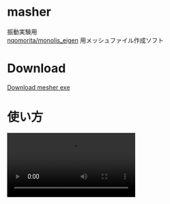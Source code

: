 # masher
振動実験用  
[nqomorita/monolis_eigen](https://github.com/nqomorita/monolis_eigen) 用メッシュファイル作成ソフト
# Download
[Download mesher exe](https://www.u.tsukuba.ac.jp/~s2120854/mesher.zip)
# 使い方
<html>
<body>
<video src="https://www.u.tsukuba.ac.jp/~s2120854/how_to.mp4" controls></video>
</body>
</html>
